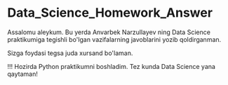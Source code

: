 # Data_Science_Homework_Answer
Assalomu aleykum. Bu yerda Anvarbek Narzullayev ning Data Science praktikumiga tegishli bo'lgan vazifalarning javoblarini yozib qoldirganman. 

Sizga foydasi tegsa juda xursand bo'laman.

!!! Hozirda Python praktikumni boshladim. Tez kunda Data Science yana qaytaman!

